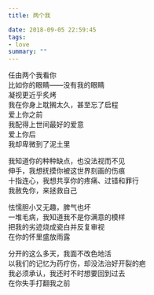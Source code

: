 ```yaml
---
title: 两个我

date: 2018-09-05 22:59:45
tags: 
- love
summary: ""
---
```

任由两个我看你\
比如你的眼睛——没有我的眼睛\
凝视更近乎炙烤\
我在你身上耽搁太久，甚至忘了启程\
爱上你之前\
我配得上世间最好的爱意\
爱上你后\
我却卑微到了泥土里

我知道你的种种缺点，也没法视而不见\
伸手，我想抚摸你被这世界刻画的伤痕\
十指连心，我想共享你的疼痛、过错和罪行\
我赦免你，来拯救自己

怯懦胆小又无趣，脾气也坏\
一堆毛病，我知道我不是你满意的模样\
把我的劣迹烧成瓷白并反复审视\
在你的怀里盛放雨露

分开的这么多天，我面不改色地活\
以我们的记忆为药疗伤，却没法治好开裂的疤\
我必须承认，我还时不时想要回到过去\
在你失手打翻我之前
